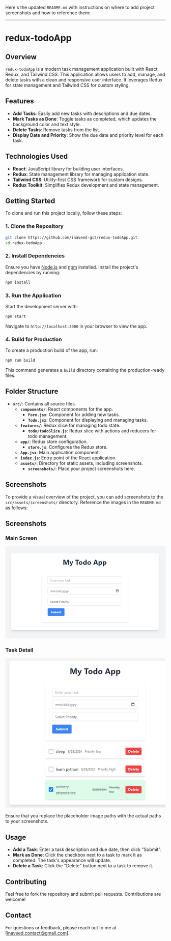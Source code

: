 Here's the updated `README.md` with instructions on where to add project screenshots and how to reference them:

---

# redux-todoApp

## Overview

`redux-todoApp` is a modern task management application built with React, Redux, and Tailwind CSS. This application allows users to add, manage, and delete tasks with a clean and responsive user interface. It leverages Redux for state management and Tailwind CSS for custom styling.

## Features

- **Add Tasks**: Easily add new tasks with descriptions and due dates.
- **Mark Tasks as Done**: Toggle tasks as completed, which updates the background color and text style.
- **Delete Tasks**: Remove tasks from the list.
- **Display Date and Priority**: Show the due date and priority level for each task.

## Technologies Used

- **React**: JavaScript library for building user interfaces.
- **Redux**: State management library for managing application state.
- **Tailwind CSS**: Utility-first CSS framework for custom designs.
- **Redux Toolkit**: Simplifies Redux development and state management.

## Getting Started

To clone and run this project locally, follow these steps:

### 1. Clone the Repository

```bash
git clone https://github.com/inaveed-git/redux-todoApp.git
cd redux-todoApp
```

### 2. Install Dependencies

Ensure you have [Node.js](https://nodejs.org/) and [npm](https://www.npmjs.com/) installed. Install the project's dependencies by running:

```bash
npm install
```

### 3. Run the Application

Start the development server with:

```bash
npm start
```

Navigate to `http://localhost:3000` in your browser to view the app.

### 4. Build for Production

To create a production build of the app, run:

```bash
npm run build
```

This command generates a `build` directory containing the production-ready files.

## Folder Structure

- **`src/`**: Contains all source files.
  - **`components/`**: React components for the app.
    - **`Form.jsx`**: Component for adding new tasks.
    - **`Todo.jsx`**: Component for displaying and managing tasks.
  - **`features/`**: Redux slice for managing todo state.
    - **`todo/todoSlice.js`**: Redux slice with actions and reducers for todo management.
  - **`app/`**: Redux store configuration.
    - **`store.js`**: Configures the Redux store.
  - **`App.jsx`**: Main application component.
  - **`index.js`**: Entry point of the React application.
  - **`assets/`**: Directory for static assets, including screenshots.
    - **`screenshots/`**: Place your project screenshots here.

## Screenshots

To provide a visual overview of the project, you can add screenshots to the `src/assets/screenshots/` directory. Reference the images in the `README.md` as follows:

## Screenshots

### Main Screen

![Main Screenshot](https://github.com/inaveed-git/redux-todoApp/raw/main/src/assets/screenshots/main-screen.png)

### Task Detail

![task-detail Screenshot](src/assets/screenshots/task-detail.png)

Ensure that you replace the placeholder image paths with the actual paths to your screenshots.

## Usage

- **Add a Task**: Enter a task description and due date, then click "Submit".
- **Mark as Done**: Click the checkbox next to a task to mark it as completed. The task's appearance will update.
- **Delete a Task**: Click the "Delete" button next to a task to remove it.

## Contributing

Feel free to fork the repository and submit pull requests. Contributions are welcome!

## Contact

For questions or feedback, please reach out to me at [inaveed.contact@gmail.com].
